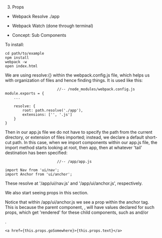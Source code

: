 3. Props

 - Webpack Resolve ./app

 - Webpack Watch (done through terminal)

 - Concept: Sub Components

To install:

	cd path/to/example
	npm install
	webpack -w
	open index.html

We are using resolve:{} within the webpack.config.js file, which helps us with organization of files and hence finding things. It is used like this:

							//-- /node_modules/webpack.config.js
	module.exports = {
		...

		resolve: {
			root: path.resolve('./app'),
			extensions: ['', '.js']
		}
	}

Then in our app.js file we do not have to specify the path from the current directory, or extension of files imported; instead, we declare a default short-cut path. In this case, when we import components within our app.js file, the import method starts looking at root, then app, then at whatever 'tail' destination has been specified:

							//-- /app/app.js

	import Nav from 'ui/nav';
	import Anchor from 'ui/anchor';

These resolve at '/app/ui/nav.js' and '/app/ui/anchor.js', respectively. 

We also start seeing props in this section.

Notice that within /app/ui/anchor.js we see a prop within the anchor tag. This is because the parent component, <App />, will have values declared for such props, which get 'rendered' for these child components, such as <Anchor /> and/or <Nav />.

	<a href={this.props.goSomewhere}>{this.props.text}</a>